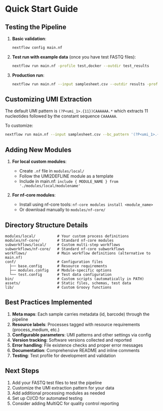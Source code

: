 # Quick Start Guide

## Testing the Pipeline

1. **Basic validation**:
   ```bash
   nextflow config main.nf
   ```

2. **Test run with example data** (once you have test FASTQ files):
   ```bash
   nextflow run main.nf -profile test,docker --outdir test_results
   ```

3. **Production run**:
   ```bash
   nextflow run main.nf --input samplesheet.csv --outdir results -profile docker
   ```

## Customizing UMI Extraction

The default UMI pattern is `(?P<umi_1>.{11})CAAAAAA.*` which extracts 11 nucleotides followed by the constant sequence `CAAAAAA`. 

To customize:

```bash
nextflow run main.nf --input samplesheet.csv --bc_pattern '(?P<umi_1>.{8})TTTTTT.*' --outdir results
```

## Adding New Modules

1. **For local custom modules**:
   - Create `.nf` file in `modules/local/`
   - Follow the UMI2DEFLINE module as a template
   - Include in main.nf: `include { MODULE_NAME } from './modules/local/modulename'`

2. **For nf-core modules**:
   - Install using nf-core tools: `nf-core modules install <module_name>`
   - Or download manually to `modules/nf-core/`

## Directory Structure Details

```
modules/local/          # Your custom process definitions
modules/nf-core/        # Standard nf-core modules  
subworkflows/local/     # Custom multi-step workflows
subworkflows/nf-core/   # Standard nf-core subworkflows
workflows/              # Main workflow definitions (alternative to main.nf)
conf/                   # Configuration files
  ├── base.config       # Resource requirements
  ├── modules.config    # Module-specific options  
  └── test.config       # Test data configuration
bin/                    # Custom scripts (automatically in PATH)
assets/                 # Static files, schemas, test data
lib/                    # Custom Groovy functions
```

## Best Practices Implemented

1. **Meta maps**: Each sample carries metadata (id, barcode) through the pipeline
2. **Resource labels**: Processes tagged with resource requirements (process_medium, etc.)
3. **Configurable parameters**: UMI patterns and other settings via config
4. **Version tracking**: Software versions collected and reported
5. **Error handling**: File existence checks and proper error messages
6. **Documentation**: Comprehensive README and inline comments
7. **Testing**: Test profile for development and validation

## Next Steps

1. Add your FASTQ test files to test the pipeline
2. Customize the UMI extraction pattern for your data
3. Add additional processing modules as needed
4. Set up CI/CD for automated testing
5. Consider adding MultiQC for quality control reporting